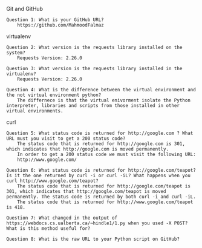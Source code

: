 Git and GitHub

    Question 1: What is your GitHub URL?
        https://github.com/MahmoodFalmaz

virtualenv

    Question 2: What version is the requests library installed on the system?
        Requests Version: 2.26.0

    Question 3: What version is the requests library installed in the virtualenv?
        Requests Version: 2.26.0

    Question 4: What is the difference between the virtual environment and the not virtual environment python?
        The differnece is that the virtual enivorment isolate the Python interpreter, libraries and scripts from those installed in other virtual environments. 


curl

    Question 5: What status code is returned for http://google.com ? What URL must you visit to get a 200 status code?
        The status code that is returned for http://google.com is 301, which indicates that http://google.com is moved permanently.
        In order to get a 200 status code we must visit the following URL: 
        http://www.google.com/

    Question 6: What status code is returned for http://google.com/teapot? Is it the one returned by curl -i or curl -iL? What happens when you curl http://www.google.com/teapot?
        The status code that is returned for http://google.com/teapot is 301, which indicates that http://google.com/teapot is moved permanently. The status code is returned by both curl -i and curl -iL. 
        The status code that is returned for http://www.google.com/teapot is 418.

    Question 7: What changed in the output of https://webdocs.cs.ualberta.ca/~hindle1/1.py when you used -X POST? What is this method useful for?

    Question 8: What is the raw URL to your Python script on GitHub?
    
